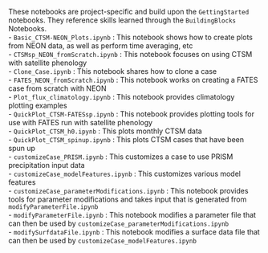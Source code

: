 These notebooks are project-specific and build upon the `GettingStarted` notebooks. They reference skills learned through the `BuildingBlocks` Notebooks.  
     - `Basic_CTSM-NEON_Plots.ipynb` : This notebook shows how to create plots from NEON data, as well as perform time averaging, etc  
     - `CTSMsp_NEON_fromScratch.ipynb` : This notebook focuses on using CTSM with satellite phenology  
     - `Clone_Case.ipynb` : This notebook shares how to clone a case  
     - `FATES_NEON_fromScratch.ipynb` : This notebook works on creating a FATES case from scratch with NEON  
     - `Plot_flux_climatology.ipynb` : This notebook provides climatology plotting examples  
     - `QuickPlot_CTSM-FATESsp.ipynb` : This notebook provides plotting tools for use with FATES run with satellite  phenology  
     - `QuickPlot_CTSM_h0.ipynb` : This plots monthly CTSM data  
     - `QuickPlot_CTSM_spinup.ipynb` : This plots CTSM cases that have been spun up  
     - `customizeCase_PRISM.ipynb` : This customizes a case to use PRISM precipitation input data  
     - `customizeCase_modelFeatures.ipynb` : This customizes various model features  
     - `customizeCase_parameterModifications.ipynb` : This notebook provides tools for parameter modifications and takes input that is generated from `modifyParameterFile.ipynb`  
     - `modifyParameterFile.ipynb` : This notebook modifies a parameter file that can then be used by `customizeCase_parameterModifications.ipynb`  
     - `modifySurfdataFile.ipynb` : This notebook modifies a surface data file that can then be used by `customizeCase_modelFeatures.ipynb`  

